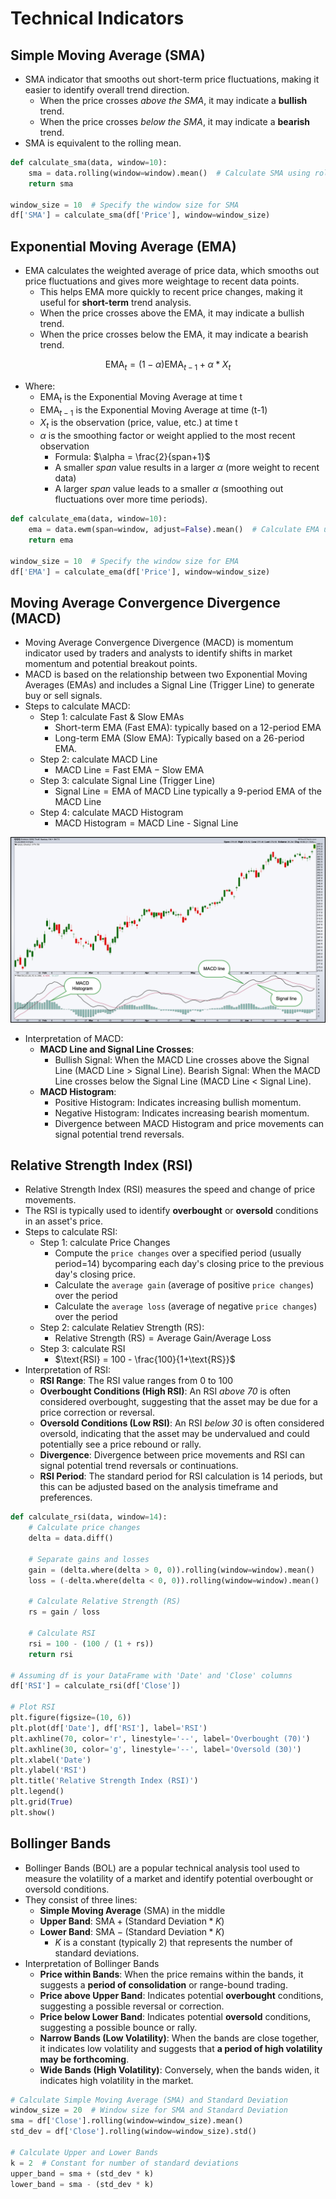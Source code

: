 # Technical Indicators

## Simple Moving Average (SMA)

- SMA indicator that smooths out short-term price fluctuations, making it easier to identify overall trend direction.
  - When the price crosses _above the SMA_, it may indicate a **bullish** trend.
  - When the price crosses _below the SMA_, it may indicate a **bearish** trend.
- SMA is equivalent to the rolling mean.

```Python
def calculate_sma(data, window=10):
    sma = data.rolling(window=window).mean()  # Calculate SMA using rolling window
    return sma

window_size = 10  # Specify the window size for SMA
df['SMA'] = calculate_sma(df['Price'], window=window_size)
```

## Exponential Moving Average (EMA)

- EMA calculates the weighted average of price data, which smooths out price fluctuations and gives more weightage to recent data points.
  - This helps EMA more quickly to recent price changes, making it useful for **short-term** trend analysis.
  - When the price crosses above the EMA, it may indicate a bullish trend.
  - When the price crosses below the EMA, it may indicate a bearish trend.

$$\text{EMA}_t = (1 - \alpha)\text{EMA}_{t-1} + \alpha*X_t$$

- Where:
  - $\text{EMA}_t$ is the Exponential Moving Average at time t
  - $\text{EMA}_{t-1}$ is the Exponential Moving Average at time (t-1)
  - $X_t$ is the observation (price, value, etc.) at time t
  - $\alpha$ is the smoothing factor or weight applied to the most recent observation
    - Formula: $\alpha = \frac{2}{span+1}$
    - A smaller $span$ value results in a larger $\alpha$ (more weight to recent data)
    - A larger $span$ value leads to a smaller $\alpha$ (smoothing out fluctuations over more time periods).

```Python
def calculate_ema(data, window=10):
    ema = data.ewm(span=window, adjust=False).mean()  # Calculate EMA using exponential weighted average
    return ema

window_size = 10  # Specify the window size for EMA
df['EMA'] = calculate_ema(df['Price'], window=window_size)
```

## Moving Average Convergence Divergence (MACD)

- Moving Average Convergence Divergence (MACD) is momentum indicator used by traders and analysts to identify shifts in market momentum and potential breakout points.
- MACD is based on the relationship between two Exponential Moving Averages (EMAs) and includes a Signal Line (Trigger Line) to generate buy or sell signals.
- Steps to calculate MACD:
  - Step 1: calculate Fast & Slow EMAs
    - Short-term EMA (Fast EMA): typically based on a 12-period EMA
    - Long-term EMA (Slow EMA): Typically based on a 26-period EMA.
  - Step 2: calculate MACD Line
    - $\text{MACD Line} = \text{Fast EMA} - \text{Slow EMA}$
  - Step 3: calculate Signal Line (Trigger Line)
    - $\text{Signal Line} = \text{EMA of MACD Line}$ typically a 9-period EMA of the MACD Line
  - Step 4: calculate MACD Histogram
    - $\text{MACD Histogram} = \text{MACD Line - Signal Line}$

<p align="center"><img src="../../assets/img/macd-qqqexample-stockchart.png" width=700></p>

- Interpretation of MACD:
  - **MACD Line and Signal Line Crosses**:
    - Bullish Signal: When the MACD Line crosses above the Signal Line (MACD Line > Signal Line).
      Bearish Signal: When the MACD Line crosses below the Signal Line (MACD Line < Signal Line).
  - **MACD Histogram**:
    - Positive Histogram: Indicates increasing bullish momentum.
    - Negative Histogram: Indicates increasing bearish momentum.
    - Divergence between MACD Histogram and price movements can signal potential trend reversals.

## Relative Strength Index (RSI)

- Relative Strength Index (RSI) measures the speed and change of price movements.
- The RSI is typically used to identify **overbought** or **oversold** conditions in an asset's price.
- Steps to calculate RSI:
  - Step 1: calculate Price Changes
    - Compute the `price changes` over a specified period (usually period=14) bycomparing each day's closing price to the previous day's closing price.
    - Calculate the `average gain` (average of positive `price changes`) over the period
    - Calculate the `average loss` (average of negative `price changes`) over the period
  - Step 2: calculate Relatiev Strength (RS):
    - $\text{Relative Strength (RS)} = \text{Average Gain} / \text{Average Loss}$
  - Step 3: calculate RSI
    - $\text{RSI} = 100 - \frac{100}{1+\text{RS}}$
- Interpretation of RSI:
  - **RSI Range**: The RSI value ranges from 0 to 100
  - **Overbought Conditions (High RSI)**: An RSI _above 70_ is often considered overbought, suggesting that the asset may be due for a price correction or reversal.
  - **Oversold Conditions (Low RSI)**: An RSI _below 30_ is often considered oversold, indicating that the asset may be undervalued and could potentially see a price rebound or rally.
  - **Divergence**: Divergence between price movements and RSI can signal potential trend reversals or continuations.
  - **RSI Period**: The standard period for RSI calculation is 14 periods, but this can be adjusted based on the analysis timeframe and preferences.

```Python
def calculate_rsi(data, window=14):
    # Calculate price changes
    delta = data.diff()

    # Separate gains and losses
    gain = (delta.where(delta > 0, 0)).rolling(window=window).mean()
    loss = (-delta.where(delta < 0, 0)).rolling(window=window).mean()

    # Calculate Relative Strength (RS)
    rs = gain / loss

    # Calculate RSI
    rsi = 100 - (100 / (1 + rs))
    return rsi

# Assuming df is your DataFrame with 'Date' and 'Close' columns
df['RSI'] = calculate_rsi(df['Close'])

# Plot RSI
plt.figure(figsize=(10, 6))
plt.plot(df['Date'], df['RSI'], label='RSI')
plt.axhline(70, color='r', linestyle='--', label='Overbought (70)')
plt.axhline(30, color='g', linestyle='--', label='Oversold (30)')
plt.xlabel('Date')
plt.ylabel('RSI')
plt.title('Relative Strength Index (RSI)')
plt.legend()
plt.grid(True)
plt.show()
```

## Bollinger Bands

- Bollinger Bands (BOL) are a popular technical analysis tool used to measure the volatility of a market and identify potential overbought or oversold conditions.
- They consist of three lines:
  - **Simple Moving Average** (SMA) in the middle
  - **Upper Band**: $\text{SMA} + (\text{Standard Deviation} * K)$
  - **Lower Band**: $\text{SMA} - (\text{Standard Deviation} * K)$
    - $K$ is a constant (typically 2) that represents the number of standard deviations.
- Interpretation of Bollinger Bands
  - **Price within Bands**: When the price remains within the bands, it suggests a **period of consolidation** or range-bound trading.
  - **Price above Upper Band**: Indicates potential **overbought** conditions, suggesting a possible reversal or correction.
  - **Price below Lower Band**: Indicates potential **oversold** conditions, suggesting a possible bounce or rally.
  - **Narrow Bands (Low Volatility)**: When the bands are close together, it indicates low volatility and suggests that **a period of high volatility may be forthcoming**.
  - **Wide Bands (High Volatility)**: Conversely, when the bands widen, it indicates high volatility in the market.

```Python
# Calculate Simple Moving Average (SMA) and Standard Deviation
window_size = 20  # Window size for SMA and Standard Deviation
sma = df['Close'].rolling(window=window_size).mean()
std_dev = df['Close'].rolling(window=window_size).std()

# Calculate Upper and Lower Bands
k = 2  # Constant for number of standard deviations
upper_band = sma + (std_dev * k)
lower_band = sma - (std_dev * k)
```
